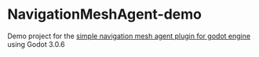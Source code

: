 # NavigationMeshAgent-demo
Demo project for the <a href= "https://github.com/dkovah/godot-simple-navigation-mesh-agent"> simple navigation mesh agent plugin for godot engine</a> using Godot 3.0.6
